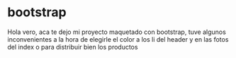 # bootstrap
Hola vero, aca te dejo mi proyecto maquetado con bootstrap, tuve algunos inconvenientes a la hora de elegirle el color a los li del header y en las fotos del index o para distribuir bien los productos
